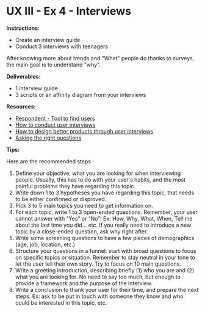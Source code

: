 # UX III - Ex 4 - Interviews

**Instructions:** 

- Create an interview guide
- Conduct 3 interviews with teenagers

After knowing more about trends and "What" people do thanks to surveys, the main goal is to understand "why".

**Deliverables:** 

- 1 interview guide
- 3 scripts or an affinity diagram from your interviews

**Resources:** 

- [Respondent - Tool to find users](https://www.respondent.io)
- [How to conduct user interviews](https://uxdesign.cc/how-to-conduct-user-interviews-fe4b8c34b0b7?sk=9625632a522a9309a91297191e668565)
- [How to design better products through user interviews](https://uxdesign.cc/how-to-design-better-products-through-user-interviews-4c5142bb1fc4)
- [Asking the right questions](https://uxdesign.cc/asking-the-right-questions-on-user-research-interviews-and-testing-427261742a67)

**Tips:** 

Here are the recommended steps : 

1. Define your objective, what you are looking for when interviewing people. Usually, this has to do with your user's habits, and the most painful problems they have regarding this topic.
2. Write down 1 to 3 hypotheses you have regarding this topic, that needs to be either confirmed or disproved. 
3. Pick 3 to 5 main topics you need to get information on.
4. For each topic, write 1 to 3 open-ended questions. Remember, your user cannot answer with “Yes” or “No”! Ex: How, Why, What, When, Tell me about the last time you did... etc. If you really need to introduce a new topic by a close-ended question, ask why right after.
5. Write some screening questions to have a few pieces of demographics (age, job, location, etc.)
6. Structure your questions in a funnel: start with broad questions to focus on specific topics or situation. Remember to stay neutral in your tone to let the user tell their own story. Try to focus on 10 main questions.
7. Write a greeting introduction, describing briefly (1) who you are and (2) what you are looking for. No need to say too much, but enough to provide a framework and the purpose of the interview. 
8. Write a conclusion to thank your user for their time, and prepare the next steps. Ex: ask to be put in touch with someone they know and who could be interested in this topic, etc.